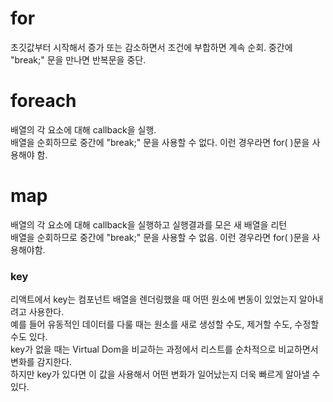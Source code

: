 # for
초깃값부터 시작해서 증가 또는 감소하면서 조건에 부합하면 계속 순회.
중간에 "break;" 문을 만나면 반복문을 중단.

# foreach
배열의 각 요소에 대해 callback을 실행.<br>
배열을 순회하므로 중간에 "break;" 문을 사용할 수 없다. 이런 경우라면 for( )문을 사용해야 함.

# map
배열의 각 요소에 대해 callback을 실행하고 실행결과를 모은 새 배열을 리턴<br>
배열을 순회하므로 중간에 "break;" 문을 사용할 수 없음. 이런 경우라면 for( )문을 사용해야함.

### key
리액트에서 key는 컴포넌트 배열을 렌더링했을 때 어떤 원소에 변동이 있었는지 알아내려고 사용한다.</br>
예를 들어 유동적인 데이터를 다룰 때는 원소를 새로 생성할 수도, 제거할 수도, 수정할 수도 있다.</br>
key가 없을 때는 Virtual Dom을 비교하는 과정에서 리스트를 순차적으로 비교하면서 변화를 감지한다. </br>
하지만 key가 있다면 이 값을 사용해서 어떤 변화가 일어났는지 더욱 빠르게 알아낼 수 있다. 
